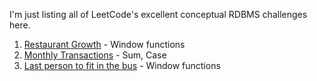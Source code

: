 I'm just listing all of LeetCode's excellent conceptual RDBMS challenges here. 

1) [Restaurant Growth](https://leetcode.com/problems/restaurant-growth/submissions/1465763416/) - Window functions
2) [Monthly Transactions](https://leetcode.com/problems/monthly-transactions-i/description/) - Sum, Case
3) [Last person to fit in the bus](https://leetcode.com/problems/last-person-to-fit-in-the-bus/submissions/1465946731/) - Window functions
